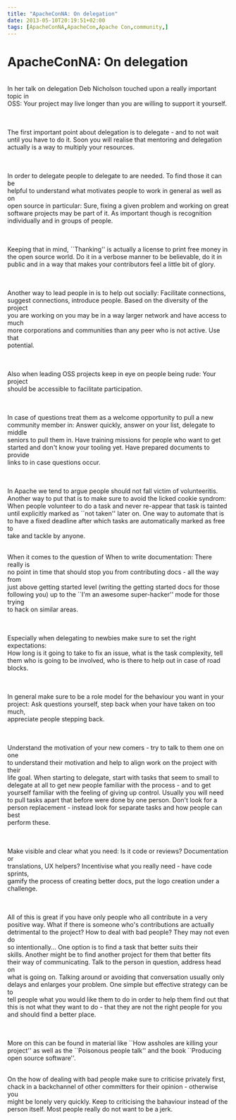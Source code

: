 ```yaml
---
title: "ApacheConNA: On delegation"
date: 2013-05-10T20:19:51+02:00
tags: [ApacheConNA,ApacheCon,Apache Con,community,]
---
```


# ApacheConNA: On delegation


<P><br>In her talk on delegation Deb Nicholson touched upon a really important topic in<br>OSS: Your project may live 
longer than you are willing to support it yourself.<br><br><P><br>The first important point about delegation is to 
delegate - and to not wait<br>until you have to do it. Soon you will realise that mentoring and delegation<br>actually 
is a way to multiply your resources.<br><br><P><br>In order to delegate people to delegate to are needed. To find those 
it can be<br>helpful to understand what motivates people to work in general as well as on<br>open source in particular: 
Sure, fixing a given problem and working on great<br>software projects may be part of it. As important though is 
recognition<br>individually and in groups of people.<br><br><P><br>Keeping that in mind, ``Thanking'' is actually a 
license to print free money in<br>the open source world. Do it in a verbose manner to be believable, do it in<br>public 
and in a way that makes your contributors feel a little bit of glory.<br><br><P><br>Another way to lead people in is to 
help out socially: Facilitate connections,<br>suggest connections, introduce people. Based on the diversity of the 
project<br>you are working on you may be in a way larger network and have access to much<br>more corporations and 
communities than any peer who is not active. Use that<br>potential.<br><br><P><br>Also when leading OSS projects keep 
in eye on people being rude: Your project<br>should be accessible to facilitate participation.<br><br><P><br>In case of 
questions treat them as a welcome opportunity to pull a new<br>community member in: Answer quickly, answer on your 
list, delegate to middle<br>seniors to pull them in. Have training missions for people who want to get<br>started and 
don't know your tooling yet. Have prepared documents to provide<br>links to in case questions occur.<br><br><P><br>In 
Apache we tend to argue people should not fall victim of volunteeritis.<br>Another way to put that is to make sure to 
avoid the licked cookie syndrom:<br>When people volunteer to do a task and never re-appear that task is 
tainted<br>until explicitly marked as ``not taken'' later on. One way to automate that is<br>to have a fixed deadline 
after which tasks are automatically marked as free to<br>take and tackle by anyone.<br><P><br>When it comes to the 
question of When to write documentation: There really is<br>no point in time that should stop you from contributing 
docs - all the way from<br>just above getting started level (writing the getting started docs for those<br>following 
you) up to the ``I'm an awesome super-hacker'' mode for those trying<br>to hack on similar 
areas.<br><br><P><br>Especially when delegating to newbies make sure to set the right expectations:<br>How long is it 
going to take to fix an issue, what is the task complexity, tell<br>them who is going to be involved, who is there to 
help out in case of road<br>blocks.<br><br><P><br>In general make sure to be a role model for the behaviour you want in 
your<br>project: Ask questions yourself, step back when your have taken on too much,<br>appreciate people stepping 
back.<br><br><P><br>Understand the motivation of your new comers - try to talk to them one on one<br>to understand 
their motivation and help to align work on the project with their<br>life goal. When starting to delegate, start with 
tasks that seem to small to<br>delegate at all to get new people familiar with the process - and to get<br>yourself 
familiar with the feeling of giving up control. Usually you will need<br>to pull tasks apart that before were done by 
one person. Don't look for a<br>person replacement - instead look for separate tasks and how people can best<br>perform 
these.<br><br><P><br>Make visible and clear what you need: Is it code or reviews? Documentation or<br>translations, UX 
helpers? Incentivise what you really need - have code sprints,<br>gamify the process of creating better docs, put the 
logo creation under a<br>challenge.<br><br><P><br>All of this is great if you have only people who all contribute in a 
very<br>positive way. What if there is someone who's contributions are actually<br>detrimental to the project? How to 
deal with bad people? They may not even do<br>so intentionally... One option is to find a task that better suits 
their<br>skills. Another might be to find another project for them that better fits<br>their way of communicating. Talk 
to the person in question, address head on<br>what is going on. Talking around or avoiding that conversation usually 
only<br>delays and enlarges your problem. One simple but effective strategy can be to<br>tell people what you would 
like them to do in order to help them find out that<br>this is not what they want to do - that they are not the right 
people for you<br>and should find a better place.<br><br><P><br>More on this can be found in material like ``How 
assholes are killing your<br>project'' as well as the ``Poisonous people talk'' and the book ``Producing<br>open source 
software''.<br><P><br>On the how of dealing with bad people make sure to criticise privately first,<br>chack in a 
backchannel of other committers for their opinion - otherwise you<br>might be lonely very quickly. Keep to criticising 
the bahaviour instead of the<br>person itself. Most people really do not want to be a jerk.<br>
